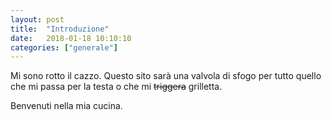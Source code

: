 ```yaml
---
layout: post
title:  "Introduzione"
date:   2018-01-18 10:10:10
categories: ["generale"]
---
```


Mi sono rotto il cazzo.
Questo sito sarà una valvola di sfogo per tutto quello che mi passa per la testa o che mi ~~triggera~~ grilletta.

Benvenuti nella mia cucina.
